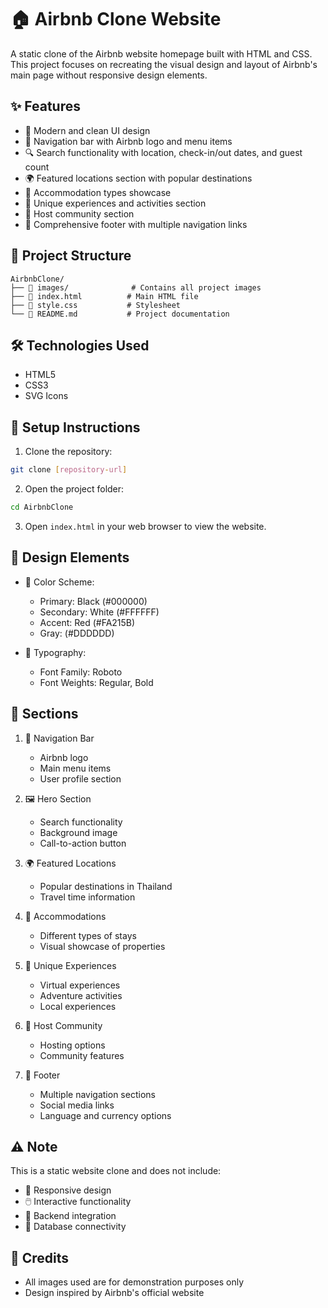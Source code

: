 # 🏠 Airbnb Clone Website

A static clone of the Airbnb website homepage built with HTML and CSS. This project focuses on recreating the visual design and layout of Airbnb's main page without responsive design elements.

## ✨ Features

- 🎨 Modern and clean UI design
- 🧭 Navigation bar with Airbnb logo and menu items
- 🔍 Search functionality with location, check-in/out dates, and guest count
- 🌍 Featured locations section with popular destinations
- 🏡 Accommodation types showcase
- 🎯 Unique experiences and activities section
- 👥 Host community section
- 📑 Comprehensive footer with multiple navigation links

## 📁 Project Structure

```
AirbnbClone/
├── 📁 images/              # Contains all project images
├── 📄 index.html          # Main HTML file
├── 📄 style.css           # Stylesheet
└── 📄 README.md           # Project documentation
```

## 🛠️ Technologies Used

- HTML5
- CSS3
- SVG Icons

## 🚀 Setup Instructions

1. Clone the repository:
```bash
git clone [repository-url]
```

2. Open the project folder:
```bash
cd AirbnbClone
```

3. Open `index.html` in your web browser to view the website.

## 🎨 Design Elements

- 🎨 Color Scheme:
  - Primary: Black (#000000)
  - Secondary: White (#FFFFFF)
  - Accent: Red (#FA215B)
  - Gray: (#DDDDDD)

- 📝 Typography:
  - Font Family: Roboto
  - Font Weights: Regular, Bold

## 📑 Sections

1. 🧭 Navigation Bar
   - Airbnb logo
   - Main menu items
   - User profile section

2. 🖼️ Hero Section
   - Search functionality
   - Background image
   - Call-to-action button

3. 🌍 Featured Locations
   - Popular destinations in Thailand
   - Travel time information

4. 🏡 Accommodations
   - Different types of stays
   - Visual showcase of properties

5. 🎯 Unique Experiences
   - Virtual experiences
   - Adventure activities
   - Local experiences

6. 👥 Host Community
   - Hosting options
   - Community features

7. 📑 Footer
   - Multiple navigation sections
   - Social media links
   - Language and currency options

## ⚠️ Note

This is a static website clone and does not include:
- 📱 Responsive design
- 🖱️ Interactive functionality
- 🔄 Backend integration
- 💾 Database connectivity

## 🙏 Credits

- All images used are for demonstration purposes only
- Design inspired by Airbnb's official website 